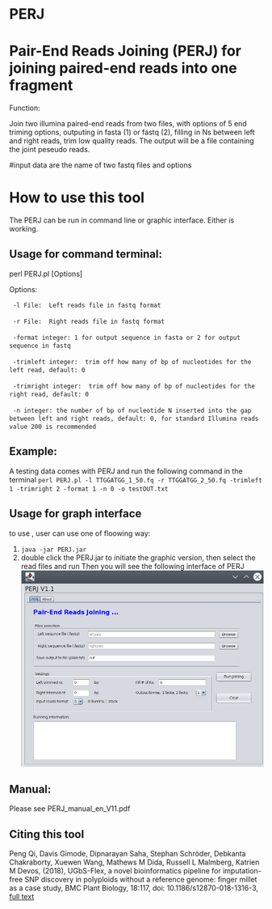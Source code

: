 # PERJ
# Pair-End Reads Joining (PERJ) for joining paired-end reads into one fragment
Function:

Join two illumina paired-end reads from two files, with options of 5 end triming options, outputing in fasta (1) or fastq (2), filling in Ns between left and right reads, trim low quality reads. The output will be a file containing the joint peseudo reads.

#input data are the name of two fastq files and options

# How to use this tool
The PERJ can be run in command line or graphic interface. Either is working.

## Usage for command terminal:
perl PERJ.pl [Options]

Options:

     -l File:  Left reads file in fastq format

     -r File:  Right reads file in fastq format

     -format integer: 1 for output sequence in fasta or 2 for output sequence in fastq

     -trimleft integer:  trim off how many of bp of nucleotides for the left read, default: 0

     -trimright integer:  trim off how many of bp of nucleotides for the  right read, default: 0

     -n integer: the number of bp of nucleotide N inserted into the gap between left and right reads, default: 0, for standard Illumina reads value 200 is recommended

## Example: 
A testing data comes with PERJ and run the following command in the terminal
`perl PERJ.pl -l TTGGATGG_1_50.fq -r TTGGATGG_2_50.fq -trimleft 1 -trimright 2 -format 1 -n 0 -o testOUT.txt`

## Usage for graph interface
to use , user can use one of floowing way:

1. `java -jar PERJ.jar`
2. double click the PERJ.jar to initiate the graphic version, then select the read files and run
Then you will see the following interface of PERJ
![What is this](PERJ_graphic.png)

## Manual: 
Please see PERJ_manual_en_V11.pdf

## Citing this tool
Peng Qi, Davis Gimode, Dipnarayan Saha, Stephan Schröder, Debkanta Chakraborty, Xuewen Wang, Mathews M Dida, Russell L Malmberg, Katrien M Devos, (2018), UGbS-Flex, a novel bioinformatics pipeline for imputation-free SNP discovery in polyploids without a reference genome: finger millet as a case study, BMC Plant Biology, 18:117, doi: 10.1186/s12870-018-1316-3, [full text](https://bmcplantbiol.biomedcentral.com/articles/10.1186/s12870-018-1316-3)

